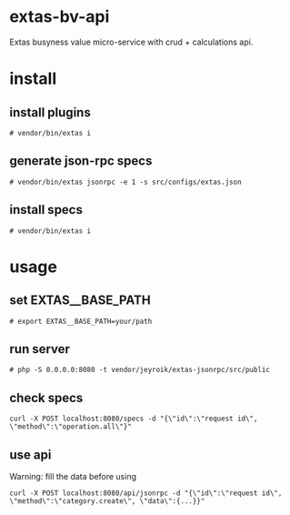 # extas-bv-api

Extas busyness value micro-service with crud + calculations api.

# install

## install plugins

`# vendor/bin/extas i`

## generate json-rpc specs

`# vendor/bin/extas jsonrpc -e 1 -s src/configs/extas.json`

## install specs

`# vendor/bin/extas i`

# usage

## set EXTAS__BASE_PATH

`# export EXTAS__BASE_PATH=your/path`

## run server

`# php -S 0.0.0.0:8080 -t vendor/jeyroik/extas-jsonrpc/src/public`

## check specs

`curl -X POST localhost:8080/specs -d "{\"id\":\"request id\", \"method\":\"operation.all\"}"`

## use api

Warning: fill the data before using

`curl -X POST localhost:8080/api/jsonrpc -d "{\"id\":\"request id\", \"method\":\"category.create\", \"data\":{...}}"`

